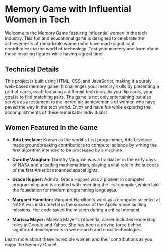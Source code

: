 # Memory Game with Influential Women in Tech

Welcome to the Memory Game featuring influential women in the tech industry. This fun and educational game is designed to celebrate the achievements of remarkable women who have made significant contributions to the world of technology. Test your memory and learn about these inspiring figures while having a great time!

## Technical Details

This project is built using HTML, CSS, and JavaScript, making it a purely web-based memory game. It challenges your memory skills by presenting a grid of cards, each featuring a different tech icon. As you flip cards, your goal is to find matching pairs. The game is not only entertaining but also serves as a testament to the incredible achievements of women who have paved the way in the tech world. Enjoy and have fun while exploring the accomplishments of these remarkable individuals!

## Women Featured in the Game

- **Ada Lovelace:** Known as the world's first programmer, Ada Lovelace made groundbreaking contributions to computer science by writing the first algorithm intended to be processed by a machine.

- **Dorothy Vaughan:** Dorothy Vaughan was a trailblazer in the early days of NASA and a leading mathematician, playing a vital role in the success of the first American manned spaceflights.

- **Grace Hopper:** Admiral Grace Hopper was a pioneer in computer programming and is credited with inventing the first compiler, which laid the foundation for modern programming languages.

- **Margaret Hamilton:** Margaret Hamilton's work as a computer scientist at NASA was instrumental in the success of the Apollo moon landing missions. Her code saved the mission during a critical moment.

- **Marissa Mayer:** Marissa Mayer's influential career includes leadership roles at Google and Yahoo. She has been a driving force behind significant developments in web search and email technologies.

Learn more about these incredible women and their contributions as you enjoy the Memory Game!
